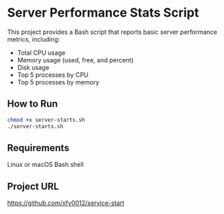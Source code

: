 # Server Performance Stats Script

This project provides a Bash script that reports basic server performance metrics, including:

- Total CPU usage
- Memory usage (used, free, and percent)
- Disk usage
- Top 5 processes by CPU
- Top 5 processes by memory

## How to Run
```bash
chmod +x server-starts.sh
./server-starts.sh
```
## Requirements
Linux or macOS
Bash shell

## Project URL
https://github.com/xfy0012/service-start
